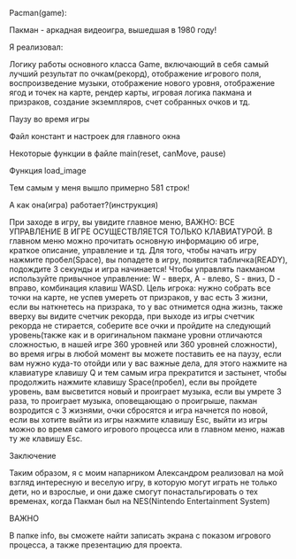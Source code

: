 Pacman(game):

Пакман - аркадная видеоигра, вышедшая в 1980 году!

Я реализовал:

Логику работы основного класса Game, включающий в себя самый лучший результат по очкам(рекорд), отображение игрового поля, воспроизведение музыки, отображение нового уровня, отображение ягод и точек на карте, рендер карты, игровая логика пакмана и призраков, создание экземпляров, счет собранных очков и тд.

Паузу во время игры

Файл констант и настроек для главного окна 

Некоторые функции в файле main(reset, canMove, pause)

Функция load_image

Тем самым у меня вышло примерно 581 строк!


А как она(игра) работает?(инструкция)

При заходе в игру, вы увидите главное меню, ВАЖНО: ВСЕ УПРАВЛЕНИЕ В ИГРЕ ОСУЩЕСТВЛЯЕТСЯ ТОЛЬКО КЛАВИАТУРОЙ. В главном меню можно прочитать основную информацию об игре, краткое описание, управление и тд. Для того, чтобы начать игру нажмите пробел(Space), вы попадете в игру, появится табличка(READY), подождите 3 секунды и игра начинается! Чтобы управлять пакманом используйте привычное управление: W - вверх, A - влево, S - вниз, D - вправо, комбинация клавиш WASD. Цель игрока: нужно собрать все точки на карте, не успев умереть от призраков, у вас есть 3 жизни, если вы наткнетесь на призрака, то у вас отнимется одна жизнь, также вверху вы видите счетчик рекорда, при выходе из игры счетчик рекорда не стирается, соберите все очки и пройдите на следующий уровень(также как и в оригинальном пакмане уровни отличаются сложностью, в нашей игре 360 уровней или 360 уровней сложности), во время игры в любой момент вы можете поставить ее на паузу, если вам нужно куда-то отойди или у вас важные дела, для этого нажмите на клавиатуре клавишу Q и тем самым игра прекратится и застынет, чтобы продолжить нажмите клавишу Space(пробел), если вы пройдете уровень, вам высветится новый и проиграет музыка, если вы умрете 3 раза, то проиграет музыка, оповещающаю о проигрыше, пакман возродится с 3 жизнями, очки сбросятся и игра начнется по новой, если вы хотите выйти из игры нажмите клавишу Esc, выйти из игры можно во время самого игрового процесса или в главном меню, нажав ту же клавишу Esc.

Заключение

Таким образом, я с моим напарником Александром реализовал на мой взгляд интересную и веселую игру, в которую могут играть не только дети, но и взрослые, и они даже смогут понастальгировать о тех временах, когда Пакман был на NES(Nintendo Entertainment System)

ВАЖНО

В папке info, вы сможете найти записать экрана с показом игрового процесса, а также презентацию для проекта.

